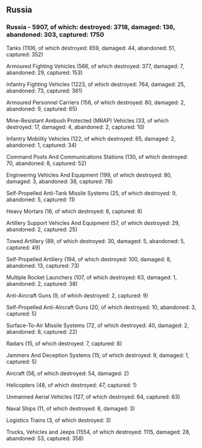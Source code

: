 
 
 ## Russia
 
 ### Russia - 5907, of which: destroyed: 3718, damaged: 136, abandoned: 303, captured: 1750

 

 

 Tanks (1106, of which destroyed: 659, damaged: 44, abandoned: 51, captured: 352)

 Armoured Fighting Vehicles (566, of which destroyed: 377, damaged: 7, abandoned: 29, captured: 153)

 Infantry Fighting Vehicles (1223, of which destroyed: 764, damaged: 25, abandoned: 73, captured: 361)

 Armoured Personnel Carriers (156, of which destroyed: 80, damaged: 2, abandoned: 9, captured: 65)

 Mine-Resistant Ambush Protected (MRAP) Vehicles (33, of which destroyed: 17, damaged: 4, abandoned: 2, captured: 10)

 Infantry Mobility Vehicles (122, of which destroyed: 85, damaged: 2, abandoned: 1, captured: 34)

 Command Posts And Communications Stations (130, of which destroyed: 70, abandoned: 8, captured: 52)

 Engineering Vehicles And Equipment (199, of which destroyed: 80, damaged: 3, abandoned: 38, captured: 78)

 Self-Propelled Anti-Tank Missile Systems (25, of which destroyed: 9, abandoned: 5, captured: 11)

 Heavy Mortars (16, of which destroyed: 8, captured: 8)

 Artillery Support Vehicles And Equipment (57, of which destroyed: 29, abandoned: 2, captured: 25)

 Towed Artillery (89, of which destroyed: 30, damaged: 5, abandoned: 5, captured: 49)

 Self-Propelled Artillery (194, of which destroyed: 100, damaged: 8, abandoned: 13, captured: 73)

 Multiple Rocket Launchers (107, of which destroyed: 63, damaged: 1, abandoned: 2, captured: 38)

 Anti-Aircraft Guns (9, of which destroyed: 2, captured: 9)

 Self-Propelled Anti-Aircraft Guns (20, of which destroyed: 10, abandoned: 3, captured: 5)

 Surface-To-Air Missile Systems (72, of which destroyed: 40, damaged: 2, abandoned: 8, captured: 22)

 Radars (15, of which destroyed: 7, captured: 8)

 Jammers And Deception Systems (15, of which destroyed: 9, damaged: 1, captured: 5)

 Aircraft (56, of which destroyed: 54, damaged: 2)

 Helicopters (48, of which destroyed: 47, captured: 1)

 Unmanned Aerial Vehicles (127, of which destroyed: 64, captured: 63)

 Naval Ships (11, of which destroyed: 8, damaged: 3)

 Logistics Trains (3, of which destroyed: 3)

 Trucks, Vehicles and Jeeps (1554, of which destroyed: 1115, damaged: 28, abandoned: 53, captured: 358)

